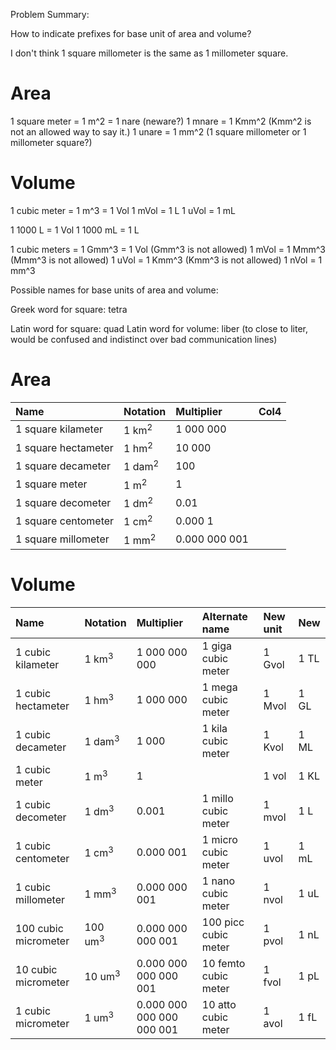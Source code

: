 Problem Summary:

How to indicate prefixes for base unit of area and volume?

I don't think 1 square millometer is the same as 1 millometer square.

Area
====

1 square meter = 1 m^2 = 1 nare (neware?)
1 mnare = 1 Kmm^2 (Kmm^2 is not an allowed way to say it.)
1 unare = 1 mm^2 (1 square millometer or 1 millometer square?)

Volume
======

1 cubic meter = 1 m^3 = 1 Vol
1 mVol = 1 L
1 uVol = 1 mL

1 1000 L      = 1 Vol
1 1000 mL     = 1 L

1 cubic meters = 1 Gmm^3 = 1 Vol (Gmm^3 is not allowed)
1 mVol         = 1 Mmm^3         (Mmm^3 is not allowed)
1 uVol         = 1 Kmm^3         (Kmm^3 is not allowed)
1 nVol         = 1 mm^3

Possible names for base units of area and volume:

Greek word for square: tetra

Latin word for square: quad
Latin word for volume: liber (to close to liter, would be confused and indistinct over bad communication lines)


Area
====

| Name                 | Notation          | Multiplier    | Col4 |
| :---                 | :---              | :--           | :--- |
| 1 square kilameter   | 1 km<sup>2</sup>  | 1 000 000     |      |
| 1 square hectameter  | 1 hm<sup>2</sup>  | 10 000        |      |
| 1 square decameter   | 1 dam<sup>2</sup> | 100           |      |
| 1 square meter       | 1 m<sup>2</sup>   | 1             |      |
| 1 square decometer   | 1 dm<sup>2</sup>  | 0.01          |      |
| 1 square centometer  | 1 cm<sup>2</sup>  | 0.000 1       |      |
| 1 square millometer  | 1 mm<sup>2</sup>  | 0.000 000 001 |      |

Volume
======
| Name                 | Notation            | Multiplier        | Alternate name           | New unit | New  |
| :---                 | :---                | :---                      | :---                 | :---     | :--- |
| 1 cubic kilameter    | 1 km<sup>3</sup>    | 1 000 000 000             | 1 giga cubic meter   | 1 Gvol   | 1 TL |
| 1 cubic hectameter   | 1 hm<sup>3</sup>    | 1 000 000                 | 1 mega cubic meter   | 1 Mvol   | 1 GL |
| 1 cubic decameter    | 1 dam<sup>3</sup>   | 1 000                     | 1 kila cubic meter   | 1 Kvol   | 1 ML |
| 1 cubic meter        | 1 m<sup>3</sup>     | 1                         |                      | 1 vol    | 1 KL |
| 1 cubic decometer    | 1 dm<sup>3</sup>    | 0.001                     | 1 millo cubic meter  | 1 mvol   | 1 L  |
| 1 cubic centometer   | 1 cm<sup>3</sup>    | 0.000 001                 | 1 micro cubic meter  | 1 uvol   | 1 mL |
| 1 cubic millometer   | 1 mm<sup>3</sup>    | 0.000 000 001             | 1 nano cubic meter   | 1 nvol   | 1 uL |
| 100 cubic micrometer | 100 um<sup>3</sup>  | 0.000 000 000 001         | 100 picc cubic meter | 1 pvol   | 1 nL |
| 10 cubic micrometer  | 10 um<sup>3</sup>   | 0.000 000 000 000 001     | 10 femto cubic meter | 1 fvol   | 1 pL |
| 1 cubic micrometer   | 1 um<sup>3</sup>    | 0.000 000 000 000 000 001 | 10 atto cubic meter  | 1 avol   | 1 fL |
